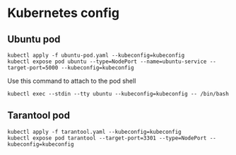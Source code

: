 # Kubernetes config
## Ubuntu pod
```
kubectl apply -f ubuntu-pod.yaml --kubeconfig=kubeconfig
kubectl expose pod ubuntu --type=NodePort --name=ubuntu-service --target-port=5000 --kubeconfig=kubeconfig
```

Use this command to attach to the pod shell
```
kubectl exec --stdin --tty ubuntu --kubeconfig=kubeconfig -- /bin/bash
```

## Tarantool pod
```
kubectl apply -f tarantool.yaml --kubeconfig=kubeconfig
kubectl expose pod tarantool --target-port=3301 --type=NodePort --kubeconfig=kubeconfig
```
